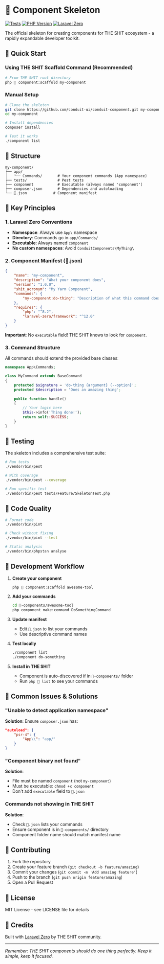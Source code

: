 # 💩 Component Skeleton

[![Tests](https://github.com/conduit-ui/conduit-component/actions/workflows/test.yml/badge.svg)](https://github.com/conduit-ui/conduit-component/actions/workflows/test.yml)
[![PHP Version](https://img.shields.io/badge/PHP-8.2%2B-blue)](https://php.net)
[![Laravel Zero](https://img.shields.io/badge/Laravel%20Zero-12.0-red)](https://laravel-zero.com)

The official skeleton for creating components for THE SHIT ecosystem - a rapidly expandable developer toolkit.

## 🚀 Quick Start

### Using THE SHIT Scaffold Command (Recommended)

```bash
# From THE SHIT root directory
php 💩 component:scaffold my-component
```

### Manual Setup

```bash
# Clone the skeleton
git clone https://github.com/conduit-ui/conduit-component.git my-component
cd my-component

# Install dependencies
composer install

# Test it works
./component list
```

## 📁 Structure

```
my-component/
├── app/
│   └── Commands/       # Your component commands (App namespace)
├── tests/              # Pest tests
├── component           # Executable (always named 'component')
├── composer.json       # Dependencies and autoloading
└── 💩.json            # Component manifest
```

## 🎯 Key Principles

### 1. Laravel Zero Conventions
- **Namespace**: Always use `App\` namespace
- **Directory**: Commands go in `app/Commands/`
- **Executable**: Always named `component`
- **No custom namespaces**: Avoid `ConduitComponents\MyThing\`

### 2. Component Manifest (💩.json)
```json
{
    "name": "my-component",
    "description": "What your component does",
    "version": "1.0.0",
    "shit_acronym": "My Yarn Component",
    "commands": {
        "my-component:do-thing": "Description of what this command does"
    },
    "requires": {
        "php": "^8.2",
        "laravel-zero/framework": "^12.0"
    }
}
```

**Important**: No `executable` field! THE SHIT knows to look for `component`.

### 3. Command Structure

All commands should extend the provided base classes:

```php
namespace App\Commands;

class MyCommand extends BaseCommand
{
    protected $signature = 'do-thing {argument} {--option}';
    protected $description = 'Does an amazing thing';
    
    public function handle()
    {
        // Your logic here
        $this->info('Thing done!');
        return self::SUCCESS;
    }
}
```

## 🧪 Testing

The skeleton includes a comprehensive test suite:

```bash
# Run tests
./vendor/bin/pest

# With coverage
./vendor/bin/pest --coverage

# Run specific test
./vendor/bin/pest tests/Feature/SkeletonTest.php
```

## 🎨 Code Quality

```bash
# Format code
./vendor/bin/pint

# Check without fixing
./vendor/bin/pint --test

# Static analysis
./vendor/bin/phpstan analyse
```

## 🔧 Development Workflow

1. **Create your component**
   ```bash
   php 💩 component:scaffold awesome-tool
   ```

2. **Add your commands**
   ```bash
   cd 💩-components/awesome-tool
   php component make:command DoSomethingCommand
   ```

3. **Update manifest**
   - Edit `💩.json` to list your commands
   - Use descriptive command names

4. **Test locally**
   ```bash
   ./component list
   ./component do-something
   ```

5. **Install in THE SHIT**
   - Component is auto-discovered if in `💩-components/` folder
   - Run `php 💩 list` to see your commands

## 📝 Common Issues & Solutions

### "Unable to detect application namespace"
**Solution**: Ensure `composer.json` has:
```json
"autoload": {
    "psr-4": {
        "App\\": "app/"
    }
}
```

### "Component binary not found"
**Solution**: 
- File must be named `component` (not `my-component`)
- Must be executable: `chmod +x component`
- Don't add `executable` field to `💩.json`

### Commands not showing in THE SHIT
**Solution**: 
- Check `💩.json` lists your commands
- Ensure component is in `💩-components/` directory
- Component folder name should match manifest name

## 🤝 Contributing

1. Fork the repository
2. Create your feature branch (`git checkout -b feature/amazing`)
3. Commit your changes (`git commit -m 'Add amazing feature'`)
4. Push to the branch (`git push origin feature/amazing`)
5. Open a Pull Request

## 📄 License

MIT License - see LICENSE file for details

## 🙏 Credits

Built with [Laravel Zero](https://laravel-zero.com) by THE SHIT community.

---

*Remember: THE SHIT components should do one thing perfectly. Keep it simple, keep it focused.*